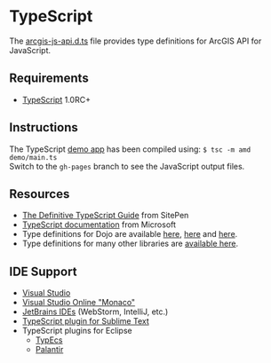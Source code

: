# TypeScript

The [arcgis-js-api.d.ts](arcgis-js-api.d.ts) file provides type definitions for ArcGIS API for JavaScript.

## Requirements

* [TypeScript][1] 1.0RC+

## Instructions

The TypeScript [demo app][2] has been compiled using: `$ tsc -m amd demo/main.ts`  
Switch to the `gh-pages` branch to see the JavaScript output files.

## Resources

* [The Definitive TypeScript Guide][5] from SitePen
* [TypeScript documentation][6] from Microsoft
* Type definitions for Dojo are available [here][7], [here][8] and [here][3].
* Type definitions for many other libraries are [available here][4].

## IDE Support

* [Visual Studio](http://www.typescriptlang.org/#Download)
* [Visual Studio Online "Monaco"](http://blogs.msdn.com/b/monaco/)
* [JetBrains IDEs](http://www.jetbrains.com/products.html) (WebStorm, IntelliJ, etc.)
* [TypeScript plugin for Sublime Text](https://github.com/Railk/T3S)
* TypeScript plugins for Eclipse
    * [TypEcs](http://typecsdev.com)
    * [Palantir](https://github.com/palantir/eclipse-typescript)

[1]: http://www.typescriptlang.org
[2]: http://esri.github.io/jsapi-resources/typescript/demo.html
[3]: https://github.com/schungx/Dojo-TypeScript
[4]: https://github.com/borisyankov/DefinitelyTyped
[5]: http://www.sitepen.com/blog/2013/12/31/definitive-guide-to-typescript/
[6]: https://typescript.codeplex.com/documentation
[7]: https://github.com/bryanforbes/dojo-typescript
[8]: https://github.com/borisyankov/DefinitelyTyped/tree/master/dojo
